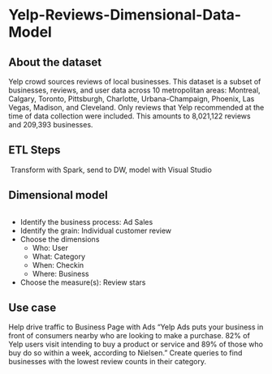 # Yelp-Reviews-Dimensional-Data-Model

## About the dataset
Yelp crowd sources reviews of local businesses. This dataset is a subset of businesses, reviews, and user data across 10 metropolitan areas: Montreal, Calgary, Toronto, Pittsburgh, Charlotte, Urbana-Champaign, Phoenix, Las Vegas, Madison, and Cleveland. Only reviews that Yelp recommended at the time of data collection were included. This amounts to 8,021,122 reviews and 209,393 businesses.

## ETL Steps
![]()
Transform with Spark, send to DW, model with Visual Studio

## Dimensional model
![]()
- Identify the business process: Ad Sales
- Identify the grain: Individual customer review
- Choose the dimensions
    - Who: User
    - What: Category
    - When: Checkin
    - Where: Business
- Choose the measure(s): Review stars

## Use case
Help drive traffic to Business Page with Ads 
“Yelp Ads puts your business in front of consumers nearby who are looking to make a purchase. 82% of Yelp users visit intending to buy a product or service and 89% of those who buy do so within a week, according to Nielsen.”
Create queries to find businesses with the lowest review counts in their category.
